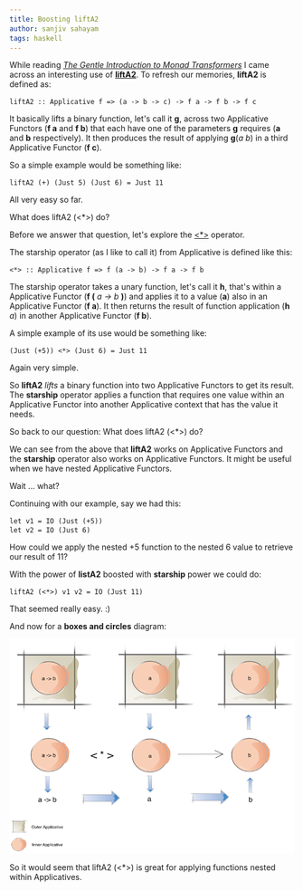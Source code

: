 ```yaml
---
title: Boosting liftA2
author: sanjiv sahayam
tags: haskell
---
```


While reading [_The Gentle Introduction to Monad Transformers_](https://github.com/kqr/gists/blob/master/articles/gentle-introduction-monad-transformers.md) I came across an interesting use of [__liftA2__](http://hackage.haskell.org/package/base-4.7.0.1/docs/Control-Applicative.html#v:liftA2). To refresh our memories, __liftA2__ is defined as: 

```{.haskell}
liftA2 :: Applicative f => (a -> b -> c) -> f a -> f b -> f c 
```

It basically lifts a binary function, let's call it __g__, across two Applicative Functors (__f a__ and __f b__) that each have one of the parameters __g__ requires (__a__ and __b__ respectively). It then produces the result of applying __g__(_a_  _b_) in a third Applicative Functor (__f c__).

So a simple example would be something like: 

```{.haskell .scrollx}
liftA2 (+) (Just 5) (Just 6) = Just 11 
```

All very easy so far. 

What does liftA2 (<*>) do? 

Before we answer that question, let's explore the [<*>](http://hackage.haskell.org/package/base-4.7.0.1/docs/Control-Applicative.html#v:-60--42--62-) operator. 

The starship operator (as I like to call it) from Applicative is defined like this: 

```{.haskell .scrollx}
<*> :: Applicative f => f (a -> b) -> f a -> f b 
```
The starship operator takes a unary function, let's call it __h__, that's within a Applicative Functor (__f (__ _a -> b_ __)__) and applies it to a value (__a__) also in an Applicative Functor (__f a__). It then returns the result of function application (__h__ _a_) in another Applicative Functor (__f b__).

A simple example of its use would be something like: 

```{.haskell .scrollx}
(Just (+5)) <*> (Just 6) = Just 11 
```

Again very simple. 

So __liftA2__ _lifts_ a binary function into two Applicative Functors to get its result. The __starship__ operator applies a function that requires one value within an Applicative Functor into another Applicative context that has the value it needs.

So back to our question: What does liftA2 (<*>) do? 

We can see from the above that __liftA2__ works on Applicative Functors and the __starship__ operator also works on Applicative Functors. It might be useful when we have nested Applicative Functors. 

Wait ... what?

Continuing with our example, say we had this:

```{.haskell .scrollx}
let v1 = IO (Just (+5))
let v2 = IO (Just 6)
```

How could we apply the nested +5 function to the nested 6 value to retrieve our result of 11?

With the power of __listA2__ boosted with __starship__ power we could do:

```{.haskell .scrollx}
liftA2 (<*>) v1 v2 = IO (Just 11)
```
That seemed really easy. :)

And now for a __boxes and circles__ diagram:

![](/images/liftA2_with_starship.png "liftA2 with starship")

So it would seem that liftA2 (<*>) is great for applying functions nested within Applicatives.
